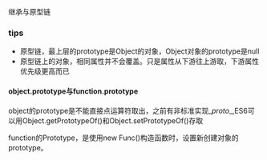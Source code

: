 继承与原型链

### tips
- 原型链，最上层的prototype是Object的对象，Object对象的prototype是null
- 原型链上的对象，相同属性并不会覆盖。只是属性从下游往上游取，下游属性优先级更高而已

#### object.prototype与function.prototype
object的prototype是不能直接点运算符取出，之前有非标准实现\__proto__,ES6可以用Object.getPrototypeOf()和Object.setPrototypeOf()存取

function的Prototype，是使用new Func()构造函数时，设置新创建对象的prototype。